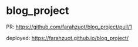 # blog_project

PR: https://github.com/farahzuot/blog_project/pull/1

deployed: https://farahzuot.github.io/blog_project/
